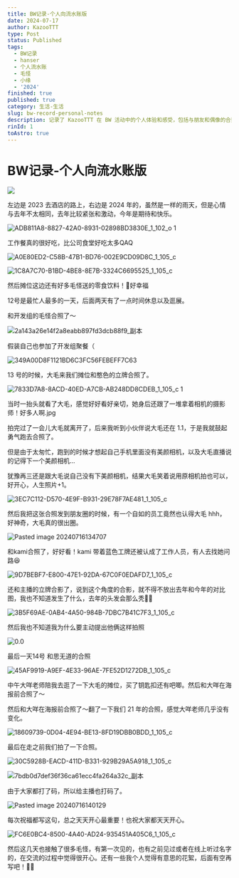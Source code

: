 ```yaml
---
title: BW记录-个人向流水账版
date: 2024-07-17
author: KazooTTT
type: Post
status: Published
tags:
  - BW记录
  - hanser
  - 个人流水账
  - 毛怪
  - 小缘
  - '2024'
finished: true
published: true
category: 生活-生活
slug: bw-record-personal-notes
description: 记录了 KazooTTT 在 BW 活动中的个人体验和感受，包括与朋友和偶像的合照、工作餐和摊位的点滴。
rinId: 1
toAstro: true
---
```


# BW记录-个人向流水账版

![](https://pictures.kazoottt.top/2024/07/20240717-BW2024.png)

左边是 2023 去酒店的路上，右边是 2024 年的，虽然是一样的雨天，但是心情与去年不太相同，去年比较紧张和激动，今年是期待和快乐。

![ADB811A8-8827-42A0-8931-02898BD3830E_1_102_o 1](https://pictures.kazoottt.top/2024/07/20240717-ADB811A8-8827-42A0-8931-02898BD3830E_1_102_o%201.jpeg)

工作餐真的很好吃，比公司食堂好吃太多QAQ

![A0E80ED2-C58B-47B1-BD76-002E9CD09D8C_1_105_c](https://pictures.kazoottt.top/2024/07/20240717-A0E80ED2-C58B-47B1-BD76-002E9CD09D8C_1_105_c.jpeg)

![1C8A7C70-B1BD-4BE8-8E7B-3324C6695525_1_105_c](https://pictures.kazoottt.top/2024/07/20240717-1C8A7C70-B1BD-4BE8-8E7B-3324C6695525_1_105_c.jpeg)

然后摊位这边还有好多毛怪送的零食饮料！🙏好幸福

12号是最忙人最多的一天，后面两天有了一点时间休息以及逛展。

和开发组的毛怪合照了～

![2a143a26e14f2a8eabb897fd3dcb88f9_副本](https://pictures.kazoottt.top/2024/07/20240717-2a143a26e14f2a8eabb897fd3dcb88f9_%E5%89%AF%E6%9C%AC.png)

假装自己也参加了开发组聚餐（

![349A00D8F1121BD6C3FC56FEBEFF7C63](https://pictures.kazoottt.top/2024/07/20240717-349A00D8F1121BD6C3FC56FEBEFF7C63.jpg)

13 号的时候，大毛来我们摊位和憨色的立牌合照了。

![7833D7A8-8ACD-40ED-A7CB-AB248DD8CDEB_1_105_c 1](https://pictures.kazoottt.top/2024/07/20240717-7833D7A8-8ACD-40ED-A7CB-AB248DD8CDEB_1_105_c%201.jpeg)

当时一抬头就看了大毛，感觉好好看好亲切，她身后还跟了一堆拿着相机的摄影师！好多人啊.jpg

拍完过了一会儿大毛就离开了，后来我听到小伙伴说大毛还在 1.1，于是我就鼓起勇气跑去合照了。

但是由于太匆忙，跑到的时候才想起自己手机里面没有美颜相机，以及大毛直播说的记得下一个美颜相机...

犹豫再三还是跟大毛说自己没有下美颜相机，结果大毛笑着说用原相机拍也可以，好开心，人生照片+1。

![3EC7C112-D570-4E9F-B931-29E78F7AE481_1_105_c](https://pictures.kazoottt.top/2024/07/20240717-3EC7C112-D570-4E9F-B931-29E78F7AE481_1_105_c.jpeg)

然后我把这张合照发到朋友圈的时候，有一个自如的员工竟然也认得大毛 hhh，好神奇，大毛真的很出圈。

![Pasted image 20240716134707](https://pictures.kazoottt.top/2024/07/20240717-Pasted%20image%2020240716134707.png)

和kami合照了，好好看！kami 带着蓝色工牌还被认成了工作人员，有人去找她问路😆

![9D7BEBF7-E800-47E1-92DA-67C0F0EDAFD7_1_105_c](https://pictures.kazoottt.top/2024/07/20240717-9D7BEBF7-E800-47E1-92DA-67C0F0EDAFD7_1_105_c.jpeg)

还和主播的立牌合影了，说到这个角度的合影，就不得不放出去年和今年的对比图，我也不知道发生了什么，去年的头发会那么秃🙇‍♀️

![3B5F69AE-0AB4-4A50-984B-7DBC7B41C7F3_1_105_c](https://pictures.kazoottt.top/2024/07/20240717-3B5F69AE-0AB4-4A50-984B-7DBC7B41C7F3_1_105_c.jpeg)

然后我也不知道我为什么要主动提出他俩这样拍照

![0.0](https://pictures.kazoottt.top/2024/07/20240717-0.0.png)

最后一天14号 和思无道的合照

![45AF9919-A9EF-4E33-96AE-7FE52D1272DB_1_105_c](https://pictures.kazoottt.top/2024/07/20240717-45AF9919-A9EF-4E33-96AE-7FE52D1272DB_1_105_c.jpeg)

中午大咩老师陪我去逛了一下大毛的摊位，买了钥匙扣还有吧唧。然后和大咩在海报前合照了～

然后和大咩在海报前合照了～翻了一下我们 21 年的合照，感觉大咩老师几乎没有变化。

![18609739-0D04-4E94-BE13-8FD19DBB0BDD_1_105_c](https://pictures.kazoottt.top/2024/07/20240717-18609739-0D04-4E94-BE13-8FD19DBB0BDD_1_105_c.jpeg)

最后在走之前我们拍了一下合照。

![30C5928B-EACD-411D-B331-929B29A5A918_1_105_c](https://pictures.kazoottt.top/2024/07/20240717-30C5928B-EACD-411D-B331-929B29A5A918_1_105_c.jpg)

![7bdb0d7def36f36ca61ecc4fa264a32c_副本](https://pictures.kazoottt.top/2024/07/20240717-7bdb0d7def36f36ca61ecc4fa264a32c_%E5%89%AF%E6%9C%AC.png)

由于大家都打了码，所以给主播也打码了。

![Pasted image 20240716140129](https://pictures.kazoottt.top/2024/07/20240717-Pasted%20image%2020240716140129.png)

每次祝福都写这句，总之天天开心最重要！也祝大家都天天开心。

![FC6E0BC4-8500-4A40-AD24-935451A405C6_1_105_c](https://pictures.kazoottt.top/2024/07/20240717-FC6E0BC4-8500-4A40-AD24-935451A405C6_1_105_c.jpeg)

然后这几天也接触了很多毛怪，有第一次见的，也有之前见过或者在线上听过名字的，在交流的过程中觉得很开心。还有一些我个人觉得有意思的花絮，后面有空再写吧！🙇‍♀️
